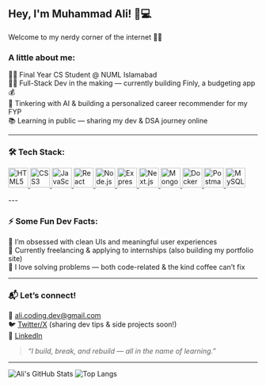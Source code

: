 ## Hey, I'm Muhammad Ali! 🧠💻
Welcome to my nerdy corner of the internet 🚀✨

### A little about me:
🧑‍🎓 Final Year CS Student @ NUML Islamabad  
🧑‍💻 Full-Stack Dev in the making — currently building Finly, a budgeting app 💰  
🧪 Tinkering with AI & building a personalized career recommender for my FYP  
📚 Learning in public — sharing my dev & DSA journey online  

---

### 🛠️ Tech Stack:
<p align="left">
      <a
        href="https://developer.mozilla.org/en-US/docs/Web/HTML"
        target="_blank"
        rel="noreferrer"
      >
        <img
          src="https://cdn.jsdelivr.net/gh/devicons/devicon/icons/html5/html5-original.svg"
          alt="HTML5"
          width="40"
          height="40"
        />
      </a>
      <a
        href="https://developer.mozilla.org/en-US/docs/Web/CSS"
        target="_blank"
        rel="noreferrer"
      >
        <img
          src="https://cdn.jsdelivr.net/gh/devicons/devicon/icons/css3/css3-original.svg"
          alt="CSS3"
          width="40"
          height="40"
        />
      </a>
      <a
        href="https://developer.mozilla.org/en-US/docs/Web/JavaScript"
        target="_blank"
        rel="noreferrer"
      >
        <img
          src="https://cdn.jsdelivr.net/gh/devicons/devicon/icons/javascript/javascript-original.svg"
          alt="JavaScript"
          width="40"
          height="40"
        />
      </a>
      <a href="https://reactjs.org/" target="_blank" rel="noreferrer">
        <img
          src="https://cdn.jsdelivr.net/gh/devicons/devicon/icons/react/react-original.svg"
          alt="React"
          width="40"
          height="40"
        />
      </a>
      <a href="https://nodejs.org/" target="_blank" rel="noreferrer">
        <img 
          src="https://cdn.jsdelivr.net/gh/devicons/devicon@latest/icons/nodejs/nodejs-original-wordmark.svg"
          alt="Node.js" 
          width="40" 
          height="40"/>
      </a>
      <a href="https://expressjs.com/" target="_blank" rel="noreferrer">
        <img
          src="https://cdn.jsdelivr.net/gh/devicons/devicon/icons/express/express-original.svg"
          alt="Express"
          width="40"
          height="40"
        />
      </a>
      <a href="https://nextjs.org/" target="_blank" rel="noreferrer">
        <img 
          src="https://cdn.jsdelivr.net/gh/devicons/devicon/icons/nextjs/nextjs-original.svg" 
          alt="Next.js" 
          width="40" 
          height="40"
        />
      </a>
      <a href="https://www.mongodb.com/" target="_blank" rel="noreferrer">
        <img
          src="https://cdn.jsdelivr.net/gh/devicons/devicon/icons/mongodb/mongodb-original.svg"
          alt="MongoDB"
          width="40"
          height="40"
        />
      </a>
      <a href="https://www.docker.com/" target="_blank" rel="noreferrer">
        <img
          src="https://cdn.jsdelivr.net/gh/devicons/devicon/icons/docker/docker-original.svg"
          alt="Docker"
          width="40"
          height="40"
        />
      </a>
      <a href="https://www.postman.com/" target="_blank" rel="noreferrer">
        <img
          src="https://www.vectorlogo.zone/logos/getpostman/getpostman-icon.svg"
          alt="Postman"
          width="40"
          height="40"
        />
      </a>
      <a href="https://www.mysql.com/" target="_blank" rel="noreferrer">
        <img
          src="https://cdn.jsdelivr.net/gh/devicons/devicon/icons/mysql/mysql-original-wordmark.svg"
          alt="MySQL"
          width="40"
          height="40"
        />
      </a>
    </p>
---

### ⚡ Some Fun Dev Facts:
🌟 I’m obsessed with clean UIs and meaningful user experiences  
🌱 Currently freelancing & applying to internships (also building my portfolio site)  
🧩 I love solving problems — both code-related & the kind coffee can’t fix  

---

### 📬 Let’s connect!

💌 ali.coding.dev@gmail.com  
🐦 [Twitter/X](https://twitter.com/) (sharing dev tips & side projects soon!)  
📎 [LinkedIn](https://linkedin.com/in/)  

> *“I build, break, and rebuild — all in the name of learning.”*

---

![Ali's GitHub Stats](https://github-readme-stats.vercel.app/api?username=alisrdar&show_icons=true&theme=radical)
![Top Langs](https://github-readme-stats.vercel.app/api/top-langs/?username=alisrdar&layout=compact&theme=radical)
